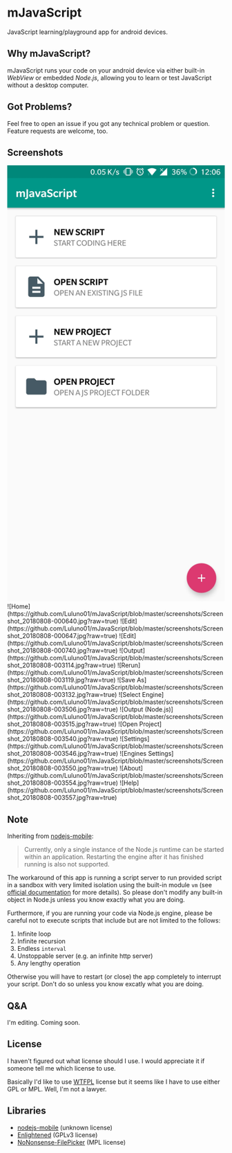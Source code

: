 # mJavaScript

JavaScript learning/playground app for android devices.

## Why mJavaScript?

mJavaScript runs your code on your android device via either built-in *WebView* or embedded *Node.js*, allowing you to learn or test JavaScript without a desktop computer.

## Got Problems?

Feel free to open an issue if you got any technical problem or question. Feature requests are welcome, too.

## Screenshots

<img src="https://github.com/Luluno01/mJavaScript/blob/master/screenshots/Screenshot_20180808-000640.jpg?raw=true" height="30%" />
![Home](https://github.com/Luluno01/mJavaScript/blob/master/screenshots/Screenshot_20180808-000640.jpg?raw=true)
![Edit](https://github.com/Luluno01/mJavaScript/blob/master/screenshots/Screenshot_20180808-000647.jpg?raw=true)
![Edit](https://github.com/Luluno01/mJavaScript/blob/master/screenshots/Screenshot_20180808-000740.jpg?raw=true)
![Output](https://github.com/Luluno01/mJavaScript/blob/master/screenshots/Screenshot_20180808-003114.jpg?raw=true)
![Rerun](https://github.com/Luluno01/mJavaScript/blob/master/screenshots/Screenshot_20180808-003119.jpg?raw=true)
![Save As](https://github.com/Luluno01/mJavaScript/blob/master/screenshots/Screenshot_20180808-003132.jpg?raw=true)
![Select Engine](https://github.com/Luluno01/mJavaScript/blob/master/screenshots/Screenshot_20180808-003506.jpg?raw=true)
![Output (Node.js)](https://github.com/Luluno01/mJavaScript/blob/master/screenshots/Screenshot_20180808-003515.jpg?raw=true)
![Open Project](https://github.com/Luluno01/mJavaScript/blob/master/screenshots/Screenshot_20180808-003540.jpg?raw=true)
![Settings](https://github.com/Luluno01/mJavaScript/blob/master/screenshots/Screenshot_20180808-003546.jpg?raw=true)
![Engines Settings](https://github.com/Luluno01/mJavaScript/blob/master/screenshots/Screenshot_20180808-003550.jpg?raw=true)
![About](https://github.com/Luluno01/mJavaScript/blob/master/screenshots/Screenshot_20180808-003554.jpg?raw=true)
![Help](https://github.com/Luluno01/mJavaScript/blob/master/screenshots/Screenshot_20180808-003557.jpg?raw=true)

## Note

Inheriting from [nodejs-mobile](https://github.com/janeasystems/nodejs-mobile):

> Currently, only a single instance of the Node.js runtime can be started within an application. Restarting the engine after it has finished running is also not supported.

The workaround of this app is running a script server to run provided script in a sandbox with very limited isolation using the built-in module `vm` (see [official documentation](https://nodejs.org/api/vm.html) for more details). So please don't modify any built-in object in Node.js unless you know exactly what you are doing.

Furthermore, if you are running your code via Node.js engine, please be careful not to execute scripts that include but are not limited to the follows:

1. Infinite loop
2. Infinite recursion
3. Endless `interval`
4. Unstoppable server (e.g. an infinite http server)
5. Any lengthy operation

Otherwise you will have to restart (or close) the app completely to interrupt your script. Don't do so unless you know excatly what you are doing.

## Q&A

I'm editing. Coming soon.

## License

I haven't figured out what license should I use. I would appreciate it if someone tell me which license to use.

Basically I'd like to use [WTFPL](www.wtfpl.net) license but it seems like I have to use either GPL or MPL. Well, I'm not a lawyer.

## Libraries

* [nodejs-mobile](https://github.com/janeasystems/nodejs-mobile) (unknown license)
* [Enlightened](https://github.com/0xFireball/Enlightened) (GPLv3 license)
* [NoNonsense-FilePicker](https://github.com/spacecowboy/NoNonsense-FilePicker) (MPL license)

